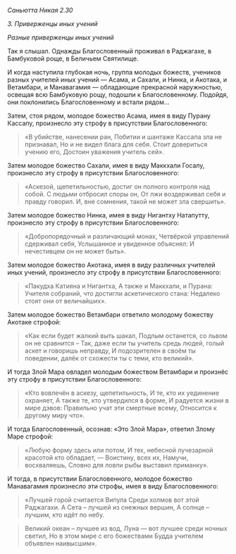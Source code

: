 *Саньютта Никая 2\.30*

*3\. Приверженцы иных учений*

*Разные приверженцы иных учений*

Так я слышал\. Однажды Благословенный проживал в Раджагахе, в Бамбуковой роще, в Беличьем Святилище\.

И когда наступила глубокая ночь, группа молодых божеств, учеников разных учителей иных учений — Асама, и Сахали, и Нинка, и Акотака, и Ветамбари, и Манавагамия — обладающие прекрасной наружностью, освещая всю Бамбуковую рощу, подошли к Благословенному\. Подойдя, они поклонились Благословенному и встали рядом…

Затем, стоя рядом, молодое божество Асама, имея в виду Пурану Кассапу, произнесло эту строфу в присутствии Благословенного:

> «В убийстве, нанесении ран,
> Побитии и шантаже
> Кассапа зла не признавал,
> Но и не видел блага для себя\.
> Стоит довериться учению его,
> Достоин уважения учитель сей»\.

Затем молодое божество Сахали, имея в виду Маккхали Госалу, произнесло эту строфу в присутствии Благословенного:

> «Аскезой, щепетильностью, достиг он полного контроля над собой\.
> С людьми отбросил споры он,
> От лжи воздерживал себя и правду говорил\.
> И, вне сомнения, такой не может зла свершить»\.

Затем молодое божество Нинка, имея в виду Нигантху Натапутту, произнесло эту строфу в присутствии Благословенного:

> «Добропорядочный и различающий монах,
> Четвёркой управлений сдерживал себя,
> Услышанное и увиденное объяснял:
> И нечестивцем он не может быть»\.

Затем молодое божество Акотака, имея в виду различных учителей иных учений, произнесло эту строфу в присутствии Благословенного:

> «Пакудха Катияна и Нигантха,
> А также и Маккхали, и Пурана:
> Учителя собраний, что достигли аскетического стана:
> Недалеко стоят они от величайших»\.

Затем молодое божество Ветамбари ответило молодому божеству Акотаке строфой:

> «Как если будет жалкий выть шакал,
> Подлым останется, со львом он не сравнится –
> Так, даже если ты учитель средь людей, голый аскет и говоришь неправду,
> И подозрителен в своём ты поведении, далёк от схожести ты с теми, кто великий»\.

И тогда Злой Мара овладел молодым божеством Ветамбари и произнёс эту строфу в присутствии Благословенного:

> «Кто вовлечён в аскезу, щепетильность,
> И те, кто их уединение охраняет,
> А также те, кто утвердился в форме,
> И радуется жизни в мире дэвов:
> Правильно учат эти смертные всему,
> Относится к другому миру что»\.

И тогда Благословенный, осознав: «Это Злой Мара», ответил Злому Маре строфой:

> «Любую форму здесь или потом,
> И тех, небесной лучезарной красотой кто обладает, —
> Воистину, всех их, Намучи, восхваляешь,
> Словно для ловли рыбы выставил приманку»\.

И тогда, в присутствии Благословенного, молодое божество Манавагамия произнесло эти строфы, имея в виду Благословенного:

> «Лучшей горой считается Випула
> Среди холмов вот этой Раджагахи\.
> А Сета – лучшей из снежных вершин,
> А солнце – лучшим, кто идёт по небу\.

> Великий океан – лучшее из вод,
> Луна — вот лучшее среди ночных светил,
> Но в этом мире с его божествами
> Будда учителем объявлен наивысшим»\.
